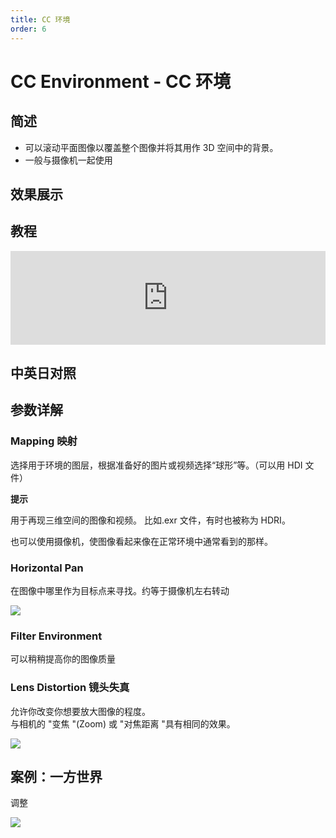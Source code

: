 ```yaml
---
title: CC 环境
order: 6
---
```


# CC Environment - CC 环境

## 简述

- 可以滚动平面图像以覆盖整个图像并将其用作 3D 空间中的背景。
- 一般与摄像机一起使用

## 效果展示

## 教程

<iframe src="https://player.bilibili.com/player.html?bvid=BV1e34y1X7Vj&page=93&high_quality=1" width="100%" allowfullscreen="allowfullscreen" frameborder="0"></iframe>

## 中英日对照

## 参数详解

### Mapping 映射

选择用于环境的图层，根据准备好的图片或视频选择“球形”等。（可以用 HDI 文件）

**提示**

用于再现三维空间的图像和视频。 比如.exr 文件，有时也被称为 HDRI。

也可以使用摄像机，使图像看起来像在正常环境中通常看到的那样。

### Horizontal Pan

在图像中哪里作为目标点来寻找。约等于摄像机左右转动

![](https://cdn.yuelili.com/20211227111350.gif)

### Filter Environment

可以稍稍提高你的图像质量

### Lens Distortion 镜头失真

允许你改变你想要放大图像的程度。  
与相机的 "变焦 "(Zoom) 或 "对焦距离 "具有相同的效果。

![](https://cdn.yuelili.com/20211227111441.gif)

## 案例：一方世界

调整

![](https://cdn.yuelili.com/20211227112208.png)
